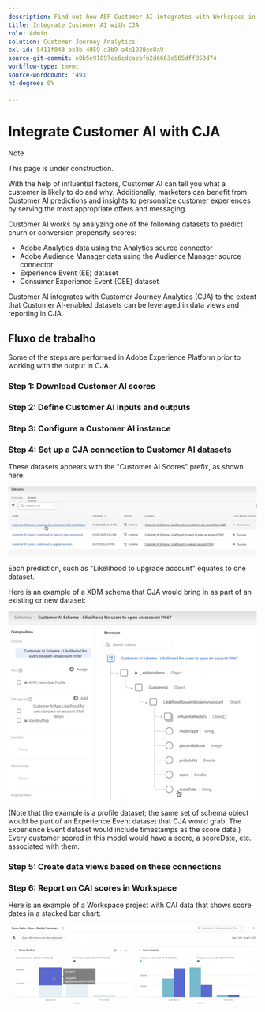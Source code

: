 ```yaml
---
description: Find out how AEP Customer AI integrates with Workspace in CJA.
title: Integrate Customer AI with CJA
role: Admin
solution: Customer Journey Analytics
exl-id: 5411f843-be3b-4059-a3b9-a4e1928ee8a9
source-git-commit: e0b5e91897ce6cdcaebfb2d6663e565dff850d74
workflow-type: tm+mt
source-wordcount: '493'
ht-degree: 0%

---
```


# Integrate Customer AI with CJA

>[!NOTE]
>
>This page is under construction.

[](https://experienceleague.adobe.com/docs/experience-platform/intelligent-services/customer-ai/overview.html?lang=en)

With the help of influential factors, Customer AI can tell you what a customer is likely to do and why. Additionally, marketers can benefit from Customer AI predictions and insights to personalize customer experiences by serving the most appropriate offers and messaging.

Customer AI works by analyzing one of the following datasets to predict churn or conversion propensity scores:

* Adobe Analytics data using the Analytics source connector
* Adobe Audience Manager data using the Audience Manager source connector
* Experience Event (EE) dataset
* Consumer Experience Event (CEE) dataset

Customer AI integrates with Customer Journey Analytics (CJA) to the extent that Customer AI-enabled datasets can be leveraged in data views and reporting in CJA.

## Fluxo de trabalho

Some of the steps are performed in Adobe Experience Platform prior to working with the output in CJA.

### Step 1: Download Customer AI scores

[](https://experienceleague.adobe.com/docs/experience-platform/intelligent-services/customer-ai/getting-started.html?lang=en#downloading-customer-ai-scores)

### Step 2: Define Customer AI inputs and outputs

[](https://experienceleague.adobe.com/docs/experience-platform/intelligent-services/customer-ai/input-output.html?lang=en)

### Step 3: Configure a Customer AI instance

[](https://experienceleague.adobe.com/docs/experience-platform/intelligent-services/customer-ai/user-guide/configure.html?lang=en)

### Step 4: Set up a CJA connection to Customer AI datasets

[](/help/connections/create-connection.md) These datasets appears with the &quot;Customer AI Scores&quot; prefix, as shown here:

![](assets/cai-scores.png)

Each prediction, such as &quot;Likelihood to upgrade account&quot; equates to one dataset.

Here is an example of a XDM schema that CJA would bring in as part of an existing or new dataset:

![](assets/cai-schema.png)

(Note that the example is a profile dataset; the same set of schema object would be part of an Experience Event dataset that CJA would grab. The Experience Event dataset would include timestamps as the score date.) Every customer scored in this model would have a score, a scoreDate, etc. associated with them.

### Step 5: Create data views based on these connections

[](/help/data-views/create-dataview.md)

### Step 6: Report on CAI scores in Workspace

Here is an example of a Workspace project with CAI data that shows score dates in a stacked bar chart:

![](assets/workspace-scores.png)

